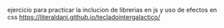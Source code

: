 ejercicio para practicar la inclucion de librerias en js y uso de efectos en css
https://literaldani.github.io/tecladointergalactico/
